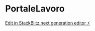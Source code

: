 # PortaleLavoro

[Edit in StackBlitz next generation editor ⚡️](https://stackblitz.com/~/github.com/abonvi/PortaleLavoro)